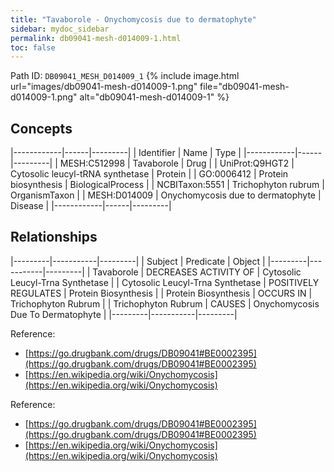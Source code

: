```yaml
---
title: "Tavaborole - Onychomycosis due to dermatophyte"
sidebar: mydoc_sidebar
permalink: db09041-mesh-d014009-1.html
toc: false 
---
```



Path ID: `DB09041_MESH_D014009_1`
{% include image.html url="images/db09041-mesh-d014009-1.png" file="db09041-mesh-d014009-1.png" alt="db09041-mesh-d014009-1" %}

## Concepts

|------------|------|---------|
| Identifier | Name | Type    |
|------------|------|---------|
| MESH:C512998 | Tavaborole | Drug |
| UniProt:Q9HGT2 | Cytosolic leucyl-tRNA synthetase | Protein |
| GO:0006412 | Protein biosynthesis | BiologicalProcess |
| NCBITaxon:5551 | Trichophyton rubrum | OrganismTaxon |
| MESH:D014009 | Onychomycosis due to dermatophyte | Disease |
|------------|------|---------|

## Relationships

|---------|-----------|---------|
| Subject | Predicate | Object  |
|---------|-----------|---------|
| Tavaborole | DECREASES ACTIVITY OF | Cytosolic Leucyl-Trna Synthetase |
| Cytosolic Leucyl-Trna Synthetase | POSITIVELY REGULATES | Protein Biosynthesis |
| Protein Biosynthesis | OCCURS IN | Trichophyton Rubrum |
| Trichophyton Rubrum | CAUSES | Onychomycosis Due To Dermatophyte |
|---------|-----------|---------|

Reference: 
  - [https://go.drugbank.com/drugs/DB09041#BE0002395](https://go.drugbank.com/drugs/DB09041#BE0002395)
  - [https://en.wikipedia.org/wiki/Onychomycosis](https://en.wikipedia.org/wiki/Onychomycosis)

Reference: 
  - [https://go.drugbank.com/drugs/DB09041#BE0002395](https://go.drugbank.com/drugs/DB09041#BE0002395)
  - [https://en.wikipedia.org/wiki/Onychomycosis](https://en.wikipedia.org/wiki/Onychomycosis)
